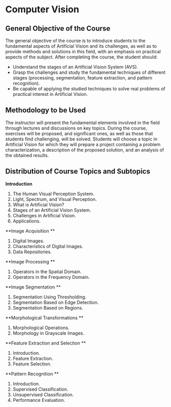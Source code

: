 # Computer Vision

## General Objective of the Course

The general objective of the course is to introduce students to the fundamental aspects of Artificial Vision and its challenges, as well as to provide methods and solutions in this field, with an emphasis on practical aspects of the subject. After completing the course, the student should:

- Understand the stages of an Artificial Vision System (AVS).
- Grasp the challenges and study the fundamental techniques of different stages (processing, segmentation, feature extraction, and pattern recognition).
- Be capable of applying the studied techniques to solve real problems of practical interest in Artificial Vision.

## Methodology to be Used

The instructor will present the fundamental elements involved in the field through lectures and discussions on key topics. During the course, exercises will be proposed, and significant ones, as well as those that students find challenging, will be solved. Students will choose a topic in Artificial Vision for which they will prepare a project containing a problem characterization, a description of the proposed solution, and an analysis of the obtained results.

## Distribution of Course Topics and Subtopics

**Introduction**
1. The Human Visual Perception System.
2. Light, Spectrum, and Visual Perception.
3. What is Artificial Vision?
4. Stages of an Artificial Vision System.
5. Challenges in Artificial Vision.
6. Applications.

**Image Acquisition **
1. Digital Images.
2. Characteristics of Digital Images.
3. Data Repositories.

**Image Processing **
1. Operators in the Spatial Domain.
2. Operators in the Frequency Domain.

**Image Segmentation **
1. Segmentation Using Thresholding.
2. Segmentation Based on Edge Detection.
3. Segmentation Based on Regions.

**Morphological Transformations **
1. Morphological Operations.
2. Morphology in Grayscale Images.

**Feature Extraction and Selection **
1. Introduction.
2. Feature Extraction.
3. Feature Selection.

**Pattern Recognition **
1. Introduction.
2. Supervised Classification.
3. Unsupervised Classification.
4. Performance Evaluation.

